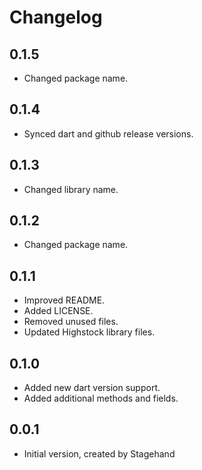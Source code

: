 # Changelog

## 0.1.5

- Changed package name.

## 0.1.4

- Synced dart and github release versions.

## 0.1.3

- Changed library name.

## 0.1.2

- Changed package name.

## 0.1.1

- Improved README.
- Added LICENSE.
- Removed unused files.
- Updated Highstock library files.

## 0.1.0

- Added new dart version support.
- Added additional methods and fields.

## 0.0.1

- Initial version, created by Stagehand
